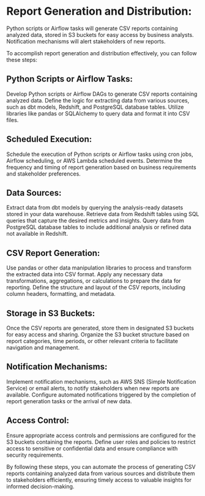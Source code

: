 # Report Generation and Distribution: 
Python scripts or Airflow tasks will generate CSV reports containing analyzed data, stored in S3 buckets for easy access by business analysts. Notification mechanisms will alert stakeholders of new reports.

To accomplish report generation and distribution effectively, you can follow these steps:

## Python Scripts or Airflow Tasks:

Develop Python scripts or Airflow DAGs to generate CSV reports containing analyzed data.
Define the logic for extracting data from various sources, such as dbt models, Redshift, and PostgreSQL database tables.
Utilize libraries like pandas or SQLAlchemy to query data and format it into CSV files.

## Scheduled Execution:

Schedule the execution of Python scripts or Airflow tasks using cron jobs, Airflow scheduling, or AWS Lambda scheduled events.
Determine the frequency and timing of report generation based on business requirements and stakeholder preferences.

## Data Sources:

Extract data from dbt models by querying the analysis-ready datasets stored in your data warehouse.
Retrieve data from Redshift tables using SQL queries that capture the desired metrics and insights.
Query data from PostgreSQL database tables to include additional analysis or refined data not available in Redshift.

## CSV Report Generation:

Use pandas or other data manipulation libraries to process and transform the extracted data into CSV format.
Apply any necessary data transformations, aggregations, or calculations to prepare the data for reporting.
Define the structure and layout of the CSV reports, including column headers, formatting, and metadata.

## Storage in S3 Buckets:

Once the CSV reports are generated, store them in designated S3 buckets for easy access and sharing.
Organize the S3 bucket structure based on report categories, time periods, or other relevant criteria to facilitate navigation and management.

## Notification Mechanisms:

Implement notification mechanisms, such as AWS SNS (Simple Notification Service) or email alerts, to notify stakeholders when new reports are available.
Configure automated notifications triggered by the completion of report generation tasks or the arrival of new data.

## Access Control:

Ensure appropriate access controls and permissions are configured for the S3 buckets containing the reports.
Define user roles and policies to restrict access to sensitive or confidential data and ensure compliance with security requirements.

By following these steps, you can automate the process of generating CSV reports containing analyzed data from various sources and distribute them to stakeholders efficiently, ensuring timely access to valuable insights for informed decision-making.





